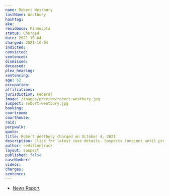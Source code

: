 ```yaml
---
name: Robert Westbury
lastName: Westbury
hashtag:
aka:
residence: Minnesota
status: Charged
date: 2021-10-04
charged: 2021-10-04
indicted:
convicted:
sentenced:
dismissed:
deceased:
plea_hearing:
sentencing:
age: 62
occupation:
affiliations:
jurisdiction: Federal
image: /images/preview/robert-westbury.jpg
suspect: robert-westbury.jpg
booking:
courtroom:
courthouse:
raid:
perpwalk:
quote:
title: Robert Westbury charged on October 4, 2021
description: Click for latest case details. Suspects innocent until proven guilty.
author: seditiontrack
layout: suspect
published: false
caseNumber:
videos:
charges:
sentence:
---
```

- [News Report](https://minnesota.cbslocal.com/2021/10/04/capitol-attack-charges-lindstrom-minnesota/)
